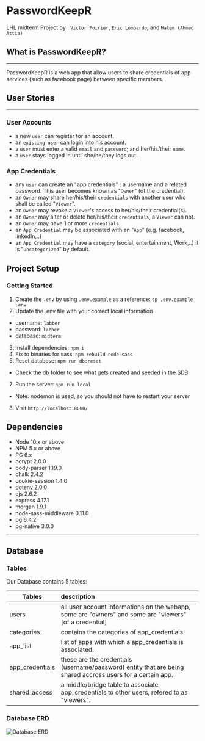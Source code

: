 PasswordKeepR
=========
LHL midterm Project by : `Victor Poirier`, `Eric Lombardo`, and `Hatem (Ahmed Attia)`

## What is PasswordKeepR?
---
PasswordKeepR is a web app that allow users to share credentials of app services (such as facebook page) between specific members.

## User Stories
---
### User Accounts
* a new `user` can register for an account.
* an `existing user` can login into his account.
* a `user` must enter a valid `email` and `password`; and her/his/their `name`.
* a `user` stays logged in until she/he/they logs out.
### App Credentials
* any `user` can create an "app credentials" : a username and a related password. This user becomes known as "`Owner`" (of the credential).
* an `Owner` may share her/his/their `credentials` with another user who shall be called "`Viewer`".
* an `Owner` may revoke a `Viewer`'s access to her/his/their credential(s).
* an `Owner` may alter or delete her/his/their `credentials`, a `Viewer` can not.
* an `Owner` may have 1 or more `credentials`.
* an `App Credential` may be associated with an "`App`" (e.g. facebook, linkedIn,..)
* an `App Credential` may have a `category` (social, entertainment, Work,..) it is "`uncategorized`" by default.

## Project Setup
### Getting Started

1. Create the `.env` by using `.env.example` as a reference: `cp .env.example .env`
2. Update the .env file with your correct local information 
  - username: `labber` 
  - password: `labber` 
  - database: `midterm`
3. Install dependencies: `npm i`
4. Fix to binaries for sass: `npm rebuild node-sass`
5. Reset database: `npm run db:reset`
  - Check the db folder to see what gets created and seeded in the SDB
7. Run the server: `npm run local`
  - Note: nodemon is used, so you should not have to restart your server
8. Visit `http://localhost:8080/`

## Dependencies

- Node 10.x or above
- NPM 5.x or above
- PG 6.x
- bcrypt 2.0.0
- body-parser 1.19.0
- chalk 2.4.2
- cookie-session 1.4.0
- dotenv 2.0.0
- ejs 2.6.2
- express 4.17.1
- morgan 1.9.1
- node-sass-middleware 0.11.0
- pg 6.4.2
- pg-native 3.0.0

_________________ 
## Database 

### Tables 
Our Database contains 5 tables: 

| Tables          | description
| ----------------|:-----------
| users           | all user account informations on the webapp, some are "owners" and some are "viewers" [of a credential]
| categories      | contains the categories of app_credentials
| app_list        | list of apps with which a app_credentials is associated.
| app_credentials | these are the credentials (username/password) entity that are being shared accross users for a certain app.
| shared_access   | a middle/bridge table to associate app_credentials to other users, refered to as "viewers".


### Database ERD 
![Database ERD](https://github.com/p-victor/PasswordKeepR/blob/master/Screenshots/PasswordKeepR_database_ERD.png?raw=true "Database ERD")



